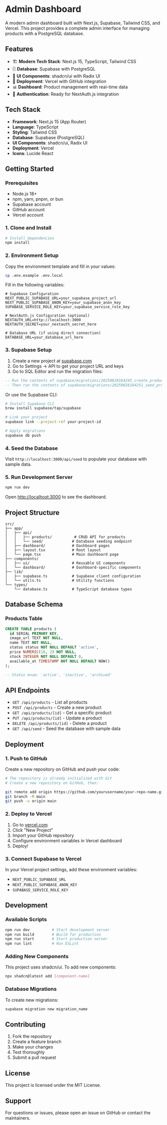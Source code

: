 # Admin Dashboard

A modern admin dashboard built with Next.js, Supabase, Tailwind CSS, and Vercel. This project provides a complete admin interface for managing products with a PostgreSQL database.

## Features

- 🏗️ **Modern Tech Stack**: Next.js 15, TypeScript, Tailwind CSS
- 🗄️ **Database**: Supabase with PostgreSQL
- 🎨 **UI Components**: shadcn/ui with Radix UI
- 🚀 **Deployment**: Vercel with GitHub integration
- 📊 **Dashboard**: Product management with real-time data
- 🔐 **Authentication**: Ready for NextAuth.js integration

## Tech Stack

- **Framework**: Next.js 15 (App Router)
- **Language**: TypeScript
- **Styling**: Tailwind CSS
- **Database**: Supabase (PostgreSQL)
- **UI Components**: shadcn/ui, Radix UI
- **Deployment**: Vercel
- **Icons**: Lucide React

## Getting Started

### Prerequisites

- Node.js 18+
- npm, yarn, pnpm, or bun
- Supabase account
- GitHub account
- Vercel account

### 1. Clone and Install

```bash
# Install dependencies
npm install
```

### 2. Environment Setup

Copy the environment template and fill in your values:

```bash
cp .env.example .env.local
```

Fill in the following variables:

```env
# Supabase Configuration
NEXT_PUBLIC_SUPABASE_URL=your_supabase_project_url
NEXT_PUBLIC_SUPABASE_ANON_KEY=your_supabase_anon_key
SUPABASE_SERVICE_ROLE_KEY=your_supabase_service_role_key

# NextAuth.js Configuration (optional)
NEXTAUTH_URL=http://localhost:3000
NEXTAUTH_SECRET=your_nextauth_secret_here

# Database URL (if using direct connection)
DATABASE_URL=your_database_url_here
```

### 3. Supabase Setup

1. Create a new project at [supabase.com](https://supabase.com)
2. Go to Settings → API to get your project URL and keys
3. Go to SQL Editor and run the migration files:

```sql
-- Run the contents of supabase/migrations/20250828164245_create_products_table.sql
-- Then run the contents of supabase/migrations/20250828164251_seed_products.sql
```

Or use the Supabase CLI:

```bash
# Install Supabase CLI
brew install supabase/tap/supabase

# Link your project
supabase link --project-ref your-project-id

# Apply migrations
supabase db push
```

### 4. Seed the Database

Visit `http://localhost:3000/api/seed` to populate your database with sample data.

### 5. Run Development Server

```bash
npm run dev
```

Open [http://localhost:3000](http://localhost:3000) to see the dashboard.

## Project Structure

```
src/
├── app/
│   ├── api/
│   │   ├── products/          # CRUD API for products
│   │   └── seed/             # Database seeding endpoint
│   ├── dashboard/            # Dashboard pages
│   ├── layout.tsx            # Root layout
│   └── page.tsx              # Main dashboard page
├── components/
│   ├── ui/                   # Reusable UI components
│   └── dashboard/            # Dashboard-specific components
├── lib/
│   ├── supabase.ts           # Supabase client configuration
│   └── utils.ts              # Utility functions
└── types/
    └── database.ts           # TypeScript database types
```

## Database Schema

### Products Table

```sql
CREATE TABLE products (
  id SERIAL PRIMARY KEY,
  image_url TEXT NOT NULL,
  name TEXT NOT NULL,
  status status NOT NULL DEFAULT 'active',
  price NUMERIC(10, 2) NOT NULL,
  stock INTEGER NOT NULL DEFAULT 0,
  available_at TIMESTAMP NOT NULL DEFAULT NOW()
);

-- Status enum: 'active', 'inactive', 'archived'
```

## API Endpoints

- `GET /api/products` - List all products
- `POST /api/products` - Create a new product
- `GET /api/products/[id]` - Get a specific product
- `PUT /api/products/[id]` - Update a product
- `DELETE /api/products/[id]` - Delete a product
- `GET /api/seed` - Seed the database with sample data

## Deployment

### 1. Push to GitHub

Create a new repository on GitHub and push your code:

```bash
# The repository is already initialized with Git
# Create a new repository on GitHub, then:

git remote add origin https://github.com/yourusername/your-repo-name.git
git branch -M main
git push -u origin main
```

### 2. Deploy to Vercel

1. Go to [vercel.com](https://vercel.com)
2. Click "New Project"
3. Import your GitHub repository
4. Configure environment variables in Vercel dashboard
5. Deploy!

### 3. Connect Supabase to Vercel

In your Vercel project settings, add these environment variables:

- `NEXT_PUBLIC_SUPABASE_URL`
- `NEXT_PUBLIC_SUPABASE_ANON_KEY`
- `SUPABASE_SERVICE_ROLE_KEY`

## Development

### Available Scripts

```bash
npm run dev          # Start development server
npm run build        # Build for production
npm run start        # Start production server
npm run lint         # Run ESLint
```

### Adding New Components

This project uses shadcn/ui. To add new components:

```bash
npx shadcn@latest add [component-name]
```

### Database Migrations

To create new migrations:

```bash
supabase migration new migration_name
```

## Contributing

1. Fork the repository
2. Create a feature branch
3. Make your changes
4. Test thoroughly
5. Submit a pull request

## License

This project is licensed under the MIT License.

## Support

For questions or issues, please open an issue on GitHub or contact the maintainers.
